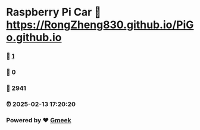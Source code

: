 # Raspberry Pi Car :link: https://RongZheng830.github.io/PiGo.github.io 
### :page_facing_up: [1](https://RongZheng830.github.io/PiGo.github.io/tag.html) 
### :speech_balloon: 0 
### :hibiscus: 2941 
### :alarm_clock: 2025-02-13 17:20:20 
### Powered by :heart: [Gmeek](https://github.com/Meekdai/Gmeek)

